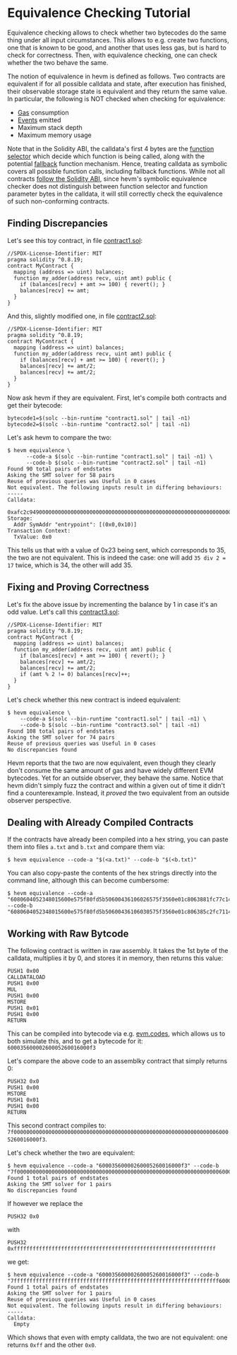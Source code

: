 # Equivalence Checking Tutorial

Equivalence checking allows to check whether two bytecodes do the same thing under all input
circumstances. This allows to e.g. create two functions, one that is known to be good, and
another that uses less gas, but is hard to check for correctness. Then, with equivalence
checking, one can check whether the two behave the same.

The notion of equivalence in hevm is defined as follows. Two contracts are equivalent
if for all possible calldata and state, after execution has finished, their observable
storage state is equivalent and they return the same value. In particular, the
following is NOT checked when checking for equivalence:
- [Gas](https://ethereum.org/en/developers/docs/gas/) consumption
- [Events](https://solidity-by-example.org/events/) emitted
- Maximum stack depth
- Maximum memory usage

Note that in the Solidity ABI, the calldata's first 4 bytes are the
[function selector](https://docs.soliditylang.org/en/latest/abi-spec.html#function-selector)
which decide which function is being called, along with the potential
[fallback](https://solidity-by-example.org/fallback/) function mechanism.
Hence, treating calldata as symbolic covers all possible function calls,
including fallback functions. While not all contracts
[follow the Solidity ABI](https://github.com/ethereum/requests-for-proposals/blob/master/open-rfps/pectra-system-contracts-audit.md),
since hevm's symbolic equivalence checker does not distinguish between function
selector and function parameter bytes in the calldata, it will still correctly
check the equivalence of such non-conforming contracts.

## Finding Discrepancies

Let's see this toy contract, in file [contract1.sol](code_examples/contract1.sol):

```solidity
//SPDX-License-Identifier: MIT
pragma solidity ^0.8.19;
contract MyContract {
  mapping (address => uint) balances;
  function my_adder(address recv, uint amt) public {
    if (balances[recv] + amt >= 100) { revert(); }
    balances[recv] += amt;
  }
}
```

And this, slightly modified one, in file [contract2.sol](code_examples/contract2.sol):

```solidity
//SPDX-License-Identifier: MIT
pragma solidity ^0.8.19;
contract MyContract {
  mapping (address => uint) balances;
  function my_adder(address recv, uint amt) public {
    if (balances[recv] + amt >= 100) { revert(); }
    balances[recv] += amt/2;
    balances[recv] += amt/2;
  }
}
```

Now ask hevm if they are equivalent. First, let's compile both contracts and get their bytecode:

```shell
bytecode1=$(solc --bin-runtime "contract1.sol" | tail -n1)
bytecode2=$(solc --bin-runtime "contract2.sol" | tail -n1)
```

Let's ask hevm to compare the two:

```shell
$ hevm equivalence \
      --code-a $(solc --bin-runtime "contract1.sol" | tail -n1) \
      --code-b $(solc --bin-runtime "contract2.sol" | tail -n1)
Found 90 total pairs of endstates
Asking the SMT solver for 58 pairs
Reuse of previous queries was Useful in 0 cases
Not equivalent. The following inputs result in differing behaviours:
-----
Calldata:
  0xafc2c94900000000000000000000000000000000000000000000000000000000000000000000000000000000000000000000000000000000000000000000000000000023
Storage:
  Addr SymAddr "entrypoint": [(0x0,0x10)]
Transaction Context:
  TxValue: 0x0
```

This tells us that with a value of 0x23 being sent, which corresponds
to 35, the two are not equivalent. This is indeed the case: one will add `35
div 2 = 17` twice, which is 34, the other will add 35.

## Fixing and Proving Correctness

Let's fix the above issue by incrementing the balance by 1 in case it's an odd
value. Let's call this [contract3.sol](code_examples/contract3.sol):

```solidity
//SPDX-License-Identifier: MIT
pragma solidity ^0.8.19;
contract MyContract {
  mapping (address => uint) balances;
  function my_adder(address recv, uint amt) public {
    if (balances[recv] + amt >= 100) { revert(); }
    balances[recv] += amt/2;
    balances[recv] += amt/2;
    if (amt % 2 != 0) balances[recv]++;
  }
}
```

Let's check whether this new contract is indeed equivalent:

```shell
$ hevm equivalence \
    --code-a $(solc --bin-runtime "contract1.sol" | tail -n1) \
    --code-b $(solc --bin-runtime "contract3.sol" | tail -n1)
Found 108 total pairs of endstates
Asking the SMT solver for 74 pairs
Reuse of previous queries was Useful in 0 cases
No discrepancies found
```

Hevm reports that the two are now equivalent, even though they clearly don't
consume the same amount of gas and have widely different EVM bytecodes. Yet for
an outside observer, they behave the same. Notice that hevm didn't simply fuzz
the contract and within a given out of time it didn't find a counterexample.
Instead, it _proved_ the two equivalent from an outside observer perspective.

## Dealing with Already Compiled Contracts

If the contracts have already been compiled into a hex string, you can paste
them into files `a.txt` and `b.txt` and compare them via:

```shell
$ hevm equivalence --code-a "$(<a.txt)" --code-b "$(<b.txt)"
```

You can also copy-paste the contents of the hex strings directly into the
command line, although this can become cumbersome:

```shell
$ hevm equivalence --code-a "6080604052348015600e575f80fd5b50600436106026575f3560e01c8063881fc77c14602a575b5f80fd5b60306032565b005b5f600190506002811460455760446048565b5b50565b7f4e487b71000000000000000000000000000000000000000000000000000000005f52600160045260245ffdfea26469706673582212208c57ae04774d9ebae7d1d11f9d5e730075068bc7988d4c83c6fed85b7f062e7b64736f6c634300081a0033" --code-b "6080604052348015600e575f80fd5b50600436106030575f3560e01c806385c2fc7114603457806386ae330914603c575b5f80fd5b603a6044565b005b60426055565b005b60025f541460535760526066565b5b565b60035f541460645760636066565b5b565b7f4e487b71000000000000000000000000000000000000000000000000000000005f52600160045260245ffdfea2646970667358221220bd2f8a1ba281308f845e212d2b5eceab85e029909fa2409cdca7ede039bae26564736f6c634300081a0033"
```

## Working with Raw Bytcode

The following contract is written in raw assembly. It takes the 1st byte of the
calldata, multiplies it by 0, and stores it in memory, then returns this value:

```
PUSH1 0x00
CALLDATALOAD
PUSH1 0x00
MUL
PUSH1 0x00
MSTORE
PUSH1 0x01
PUSH1 0x00
RETURN
```

This can be compiled into bytecode via e.g. [evm.codes](https://evm.codes/),
which allows us to both simulate this, and to get a bytecode for it: `60003560000260005260016000f3`

Let's compare the above code to an assemblky contract that simply returns 0:

```
PUSH32 0x0
PUSH1 0x00
MSTORE
PUSH1 0x01
PUSH1 0x00
RETURN
```

This second contract compiles to:
`7f000000000000000000000000000000000000000000000000000000000000000060005260016000f3`.


Let's check whether the two are equivalent:

```shell
$ hevm equivalence --code-a "60003560000260005260016000f3" --code-b "7f000000000000000000000000000000000000000000000000000000000000000060005260016000f3"
Found 1 total pairs of endstates
Asking the SMT solver for 1 pairs
No discrepancies found
```

If however we replace the
```
PUSH32 0x0
```
with
```
PUSH32 0xffffffffffffffffffffffffffffffffffffffffffffffffffffffffffffffff
```
we get:

```shell
$ hevm equivalence --code-a "60003560000260005260016000f3" --code-b "7fffffffffffffffffffffffffffffffffffffffffffffffffffffffffffffffff60005260016000f3"
Found 1 total pairs of endstates
Asking the SMT solver for 1 pairs
Reuse of previous queries was Useful in 0 cases
Not equivalent. The following inputs result in differing behaviours:
-----
Calldata:
  Empty
```

Which shows that even with empty calldata, the two are not equivalent: one
returns `0xff` and the other `0x0`.
